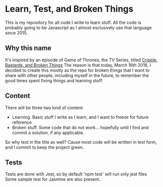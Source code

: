 # Learn, Test, and Broken Things
This is my repository for all code I write to learn stuff. 
All the code is probably going to be Javascript as I almost esclusively use that language since 2015.

## Why this name
It's inspired by an episode of Game of Thrones, the TV Series, titled [Cripple, Bastards, and Broken Things](http://awoiaf.westeros.org/index.php/Cripples,_Bastards,_and_Broken_Things)
The reason is that today, March 16th 2018, I decided to create this mostly as the repo for broken things that I want to share with other people, including myself in the future, to remember the good times spent fixing things and learning stuff.

## Content
There will be three two kind of content: 
* Learning. Basic stuff I write as I learn, and I want to freeze for future reference
* Broken stuff. Some code that do not work... hopefully until I find and commit a solution, if any applicable. 

So why test in the title as well? 
Cause most code will be written in test form, and I commit to keep the project green.

## Tests
Tests are done with Jest, so by default 'npm test' will run only jest files
Some sample test for Jasmine are also present.